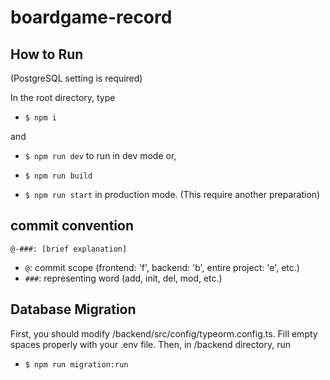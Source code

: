 # boardgame-record

## How to Run

(PostgreSQL setting is required)

In the root directory, type

- `$ npm i`

and

- `$ npm run dev`
  to run in dev mode or,

- `$ npm run build`
- `$ npm run start`
  in production mode. (This require another preparation)

## commit convention

`@-###: [brief explanation]`

- `@`: commit scope (frontend: 'f', backend: 'b', entire project: 'e', etc.)
- `###`: representing word (add, init, del, mod, etc.)

## Database Migration

First, you should modify /backend/src/config/typeorm.config.ts.
Fill empty spaces properly with your .env file.
Then, in /backend directory, run

- `$ npm run migration:run`
